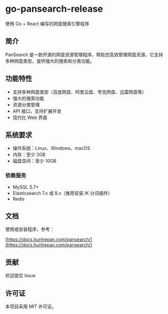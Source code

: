 # go-pansearch-release

使用 Go + React 编写的网盘搜索引擎程序

## 简介

PanSearch 是一款开源的网盘资源管理程序，帮助您高效管理网盘资源。它支持多种网盘类型，提供强大的搜索和分类功能。

## 功能特性

- 支持多种网盘类型（百度网盘、阿里云盘、夸克网盘、迅雷网盘等）
- 强大的搜索功能
- 资源分类管理
- API 接口，支持扩展开发
- 现代化 Web 界面

## 系统要求

- 操作系统：Linux、Windows、macOS
- 内存：至少 2GB
- 磁盘空间：至少 10GB

### 依赖服务

- MySQL 5.7+
- Elasticsearch 7.x 或 8.x（推荐安装 IK 分词插件）
- Redis

## 文档

使用或安装程序，参考：

[https://docs.hunhepan.com/pansearch/](https://docs.hunhepan.com/pansearch/)

## 贡献

欢迎提交 Issue

## 许可证

本项目采用 MIT 许可证。
